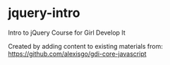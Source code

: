 jquery-intro
============

Intro to jQuery Course for Girl Develop It

Created by adding content to existing materials from: https://github.com/alexisgo/gdi-core-javascript